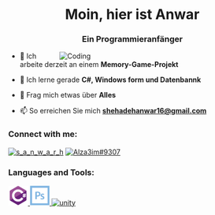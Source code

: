 <h1 align="center">Moin, hier ist Anwar</h1>
<h3 align="center">Ein Programmieranfänger</h3>
<img align="right" alt="Coding" width="400" src="https://cdn.dribbble.com/users/1162077/screenshots/3848914/programmer.gif">

- 🔭 Ich arbeite derzeit an einem **Memory-Game-Projekt**

- 🌱 Ich lerne gerade **C#, Windows form und Datenbannk**

- 💬 Frag mich etwas über **Alles**

- 📫 So erreichen Sie mich **shehadehanwar16@gmail.com**

<h3 align="left">Connect with me:</h3>
<p align="left">
<a href="https://instagram.com/s_a_n_w_a_r_h" target="blank"><img align="center" src="https://raw.githubusercontent.com/rahuldkjain/github-profile-readme-generator/master/src/images/icons/Social/instagram.svg" alt="s_a_n_w_a_r_h" height="30" width="40" /></a>
<a href="https://discord.gg/9307" target="blank"><img align="center" src="https://raw.githubusercontent.com/rahuldkjain/github-profile-readme-generator/master/src/images/icons/Social/discord.svg" alt="Alza3im#9307" height="30" width="40" /></a>
</p>

<h3 align="left">Languages and Tools:</h3>
<p align="left"> <a href="https://www.w3schools.com/cs/" target="_blank" rel="noreferrer"> <img src="https://raw.githubusercontent.com/devicons/devicon/master/icons/csharp/csharp-original.svg" alt="csharp" width="40" height="40"/> </a> <a href="https://www.photoshop.com/en" target="_blank" rel="noreferrer"> <img src="https://raw.githubusercontent.com/devicons/devicon/master/icons/photoshop/photoshop-line.svg" alt="photoshop" width="40" height="40"/> </a> <a href="https://unity.com/" target="_blank" rel="noreferrer"> <img src="https://www.vectorlogo.zone/logos/unity3d/unity3d-icon.svg" alt="unity" width="40" height="40"/> </a> </p>
